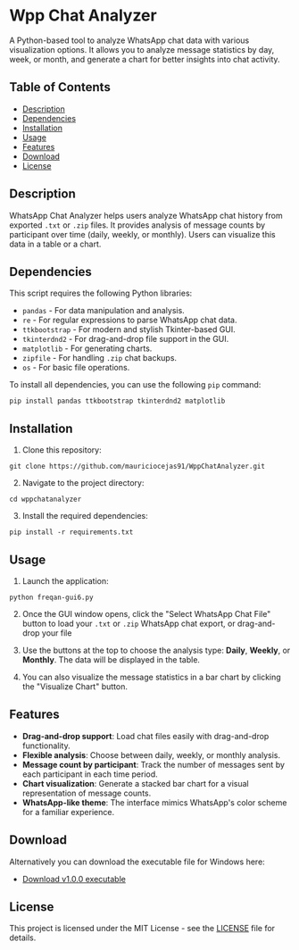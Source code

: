 # Wpp Chat Analyzer

A Python-based tool to analyze WhatsApp chat data with various visualization options. It allows you to analyze message statistics by day, week, or month, and generate a chart for better insights into chat activity.

## Table of Contents
- [Description](#description)
- [Dependencies](#dependencies)
- [Installation](#installation)
- [Usage](#usage)
- [Features](#features)
- [Download](#download)
- [License](#license)

## Description
WhatsApp Chat Analyzer helps users analyze WhatsApp chat history from exported `.txt` or `.zip` files. It provides analysis of message counts by participant over time (daily, weekly, or monthly). Users can visualize this data in a table or a chart.

## Dependencies

This script requires the following Python libraries:

- `pandas` - For data manipulation and analysis.
- `re` - For regular expressions to parse WhatsApp chat data.
- `ttkbootstrap` - For modern and stylish Tkinter-based GUI.
- `tkinterdnd2` - For drag-and-drop file support in the GUI.
- `matplotlib` - For generating charts.
- `zipfile` - For handling `.zip` chat backups.
- `os` - For basic file operations.

To install all dependencies, you can use the following `pip` command:

`pip install pandas ttkbootstrap tkinterdnd2 matplotlib`

## Installation

1. Clone this repository:

`git clone https://github.com/mauriciocejas91/WppChatAnalyzer.git`

2. Navigate to the project directory:

`cd wppchatanalyzer`

3. Install the required dependencies:

`pip install -r requirements.txt`

## Usage

1. Launch the application:

`python freqan-gui6.py`

2. Once the GUI window opens, click the "Select WhatsApp Chat File" button to load your `.txt` or `.zip` WhatsApp chat export, or drag-and-drop your file

3. Use the buttons at the top to choose the analysis type: **Daily**, **Weekly**, or **Monthly**. The data will be displayed in the table.

4. You can also visualize the message statistics in a bar chart by clicking the "Visualize Chart" button.

## Features

- **Drag-and-drop support**: Load chat files easily with drag-and-drop functionality.
- **Flexible analysis**: Choose between daily, weekly, or monthly analysis.
- **Message count by participant**: Track the number of messages sent by each participant in each time period.
- **Chart visualization**: Generate a stacked bar chart for a visual representation of message counts.
- **WhatsApp-like theme**: The interface mimics WhatsApp's color scheme for a familiar experience.

## Download

Alternatively you can download the executable file for Windows here:

- [Download v1.0.0 executable](https://github.com/mauriciocejas91/Wppchatanalyzer/releases/download/v1.0.0/WAppChatAnalyzer.exe)


## License

This project is licensed under the MIT License - see the [LICENSE](LICENSE) file for details.
